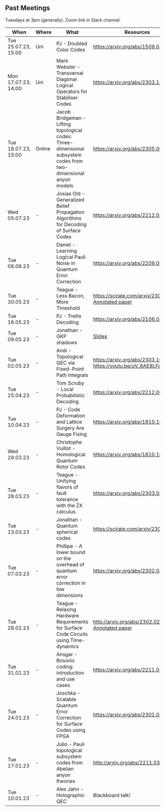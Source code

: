 ## Past Meetings

Tuesdays at 3pm (generally). Zoom link in Slack channel.

| When | Where | What | Resources |
| --- | --- | --- | --- |
| Tue 25.07.23, 15:00 | Uni | PJ - Doubled Color Codes | https://arxiv.org/abs/1509.03239 |
| Mon 17.07.23, 14:00 | Uni | Mark Webster - Transversal Diagonal Logical Operators for Stabiliser Codes | https://arxiv.org/abs/2303.15615 |
| Tue 18.07.23, 15:00 | Online | Jacob Bridgeman - Lifting topological codes: Three-dimensional subsystem codes from two-dimensional anyon models | https://arxiv.org/abs/2305.06365 |
| Wed 05.07.23 | - | Josias Old - Generalized Belief Propagation Algorithms for Decoding of Surface Codes | https://arxiv.org/abs/2212.03214 |
| Tue 06.06.23 | - |Daniel - Learning Logical Pauli Noise in Quantum Error Correction | https://arxiv.org/abs/2209.09267 |
| Tue 30.05.23 | - |Teague - Less Bacon, More Threshold | https://scirate.com/arxiv/2305.12046 <br> [Annotated paper](Resources/Less%20Bacon%20More%20Threshold.pdf) |
| Tue 16.05.23 | - |PJ - Trellis Decoding | https://arxiv.org/abs/2106.08251 |
| Tue 09.05.23 | - |Jonathan - GKP shadows | [Slides](Resources/GKPShadows.pdf) |
| Tue 02.05.23 | - |Andi - Topological QEC via Fixed-Point Path Integrals | https://arxiv.org/abs/2303.16405 <br> https://youtu.be/uV_6AE8LFqI |
| Tue 25.04.23 | - |Tom Scruby - Local Probabilistic Decoding | https://arxiv.org/abs/2212.06985 |
| Tue 10.04.23 | - |PJ - Code Deformation and Lattice Surgery Are Gauge Fixing | https://arxiv.org/abs/1810.10037 |
| Wed 29.03.23 | - |Christophe Vuillot - Homological Quantum Rotor Codes | https://arxiv.org/abs/1810.10037 |
| Tue 28.03.23 | - |Teague - Unifying flavors of fault tolerance with the ZX calculus | https://arxiv.org/abs/2303.08829 |
| Tue 13.03.23 | - |Jonathan - Quantum spherical codes | https://scirate.com/arxiv/2302.11593 |
| Tue 07.03.23 | - |Phillipe - A lower bound on the overhead of quantum error correction in low dimensions | https://arxiv.org/abs/2302.04317 |
| Tue 28.02.23 | - |Teague - Relaxing Hardware Requirements for Surface Code Circuits using Time-dynamics | http://arxiv.org/abs/2302.02192 <br> [Annotated paper](Resources/Relaxing%20Hardware%20Requirements%20via%20Time%20Dynamics.pdf) | 
| Tue 31.01.23 | - |Ansgar - Bosonic coding: introduction and use cases | https://arxiv.org/abs/2211.05714 | 
| Tue 24.01.23 | - |Joschka - Scalable Quantum Error Correction for Surface Codes using FPGA | https://arxiv.org/abs/2301.08419 |
| Tue 17.01.23 | - |Julio - Pauli topological subsystem codes from Abelian anyon theories | http://arxiv.org/abs/2211.03798 |
| Tue 10.01.23 | - |Alex Jahn - Holographic QEC | Blackboard talk! |